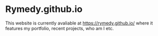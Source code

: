 # Rymedy.github.io
This website is currently avaliable at https://rymedy.github.io/ where it features my portfolio, recent projects, who am I etc.
